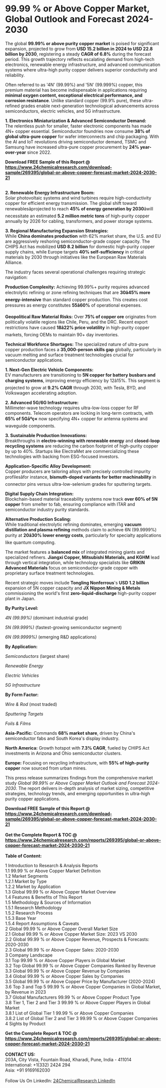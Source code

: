 <h1>99.99 % or Above Copper Market, Global Outlook and Forecast 2024-2030</h1><p>The global <strong>99.99% or above purity copper market</strong> is poised for significant expansion, projected to grow from <strong>USD 15.2 billion in 2024 to USD 22.8 billion by 2030</strong>, registering a steady <strong>CAGR of 6.8%</strong> during the forecast period. This growth trajectory reflects escalating demand from high-tech electronics, renewable energy infrastructure, and advanced communication systems where ultra-high purity copper delivers superior conductivity and reliability.</p><p>Often referred to as '4N' (99.99%) and '5N' (99.999%) copper, this premium material has become indispensable in applications requiring <strong>minimal oxygen content, exceptional electrical performance, and corrosion resistance</strong>. Unlike standard copper (99.9% pure), these ultra-refined grades enable next-generation technological advancements across semiconductors, electric vehicles, and 5G infrastructure.</p><p><strong>1. Electronics Miniaturization &amp; Advanced Semiconductor Demand:</strong><br>
The relentless push for smaller, faster electronic components has made 4N+ copper essential. Semiconductor foundries now consume <strong>38% of global ultra-pure copper</strong> for wafer interconnects and chip packaging. With the AI and IoT revolutions driving semiconductor demand, TSMC and Samsung have increased ultra-pure copper procurement by <strong>24% year-over-year</strong> since 2022.</p><div><b>Download FREE Sample of this Report @ 
            <a href="https://www.24chemicalresearch.com/download-sample/269395/global-or-above-copper-forecast-market-2024-2030-21">
            https://www.24chemicalresearch.com/download-sample/269395/global-or-above-copper-forecast-market-2024-2030-21</a></b></div><br><p><strong>2. Renewable Energy Infrastructure Boom:</strong><br>
Solar photovoltaic systems and wind turbines require high-conductivity copper for efficient energy transmission. The global shift toward renewablesâprojected to reach <strong>45% of energy generation by 2030</strong>âwill necessitate an estimated <strong>5.2 million metric tons</strong> of high-purity copper annually by 2026 for cabling, transformers, and power storage systems.</p><p><strong>3. Regional Manufacturing Expansion Strategies:</strong><br>
While <strong>China dominates production</strong> with 62% market share, the U.S. and EU are aggressively reshoring semiconductor-grade copper capacity. The CHIPS Act has mobilized <strong>USD 8.2 billion</strong> for domestic high-purity copper supply chains, while Europe targets <strong>40% self-sufficiency</strong> in critical materials by 2030 through initiatives like the European Raw Materials Alliance.</p><p>The industry faces several operational challenges requiring strategic navigation:</p><p><strong>Production Complexity:</strong> Achieving 99.99%+ purity requires advanced electrolytic refining or zone refining techniques that are <strong>30â45% more energy-intensive</strong> than standard copper production. This creates cost pressures as energy constitutes <strong>55â60%</strong> of operational expenses.</p><p><strong>Geopolitical Raw Material Risks:</strong> Over <strong>75% of copper ore</strong> originates from politically volatile regions like Chile, Peru, and the DRC. Recent export restrictions have caused <strong>18â22% price volatility</strong> in high-purity copper markets, forcing OEMs to maintain 90+ day inventories.</p><p><strong>Technical Workforce Shortages:</strong> The specialized nature of ultra-pure copper production faces a <strong>35,000-person skills gap</strong> globally, particularly in vacuum melting and surface treatment technologies crucial for semiconductor applications.</p><p><strong>1. Next-Gen Electric Vehicle Components:</strong><br>
EV manufacturers are transitioning to <strong>5N copper for battery busbars and charging systems</strong>, improving energy efficiency by 12â15%. This segment is projected to grow at <strong>9.2% CAGR</strong> through 2030, with Tesla, BYD, and Volkswagen accelerating adoption.</p><p><strong>2. Advanced 5G/6G Infrastructure:</strong><br>
Millimeter-wave technology requires ultra-low-loss copper for RF components. Telecom operators are locking in long-term contracts, with <strong>65% of 5Gåºç«</strong> now specifying 4N+ copper for antenna systems and waveguide components.</p><p><strong>3. Sustainable Production Innovations:</strong><br>
Breakthroughs in <strong>electro-winning with renewable energy</strong> and <strong>closed-loop recycling systems</strong> are reducing the carbon footprint of high-purity copper by up to 40%. Startups like ElectraMet are commercializing these technologies with backing from ESG-focused investors.</p><p><strong>Application-Specific Alloy Development:</strong><br>
	Copper producers are tailoring alloys with precisely controlled impurity profilesâfor instance, <strong>bismuth-doped variants for better machinability</strong> in connector pins versus ultra-low-selenium grades for sputtering targets.</p><p><strong>Digital Supply Chain Integration:</strong><br>
	Blockchain-based material traceability systems now track <strong>over 60% of 5N copper</strong> from smelter to fab, ensuring compliance with ITAR and semiconductor industry purity standards.</p><p><strong>Alternative Production Scaling:</strong><br>
	While traditional electrolytic refining dominates, emerging <strong>vacuum distillation and plasma refining</strong> methods claim to achieve 6N (99.9999%) purity at <strong>20â30% lower energy costs</strong>, particularly for specialty applications like quantum computing.</p><p>The market features a <strong>balanced mix</strong> of integrated mining giants and specialized refiners. <strong>Jiangxi Copper, Mitsubishi Materials, and KGHM</strong> lead through vertical integration, while technology specialists like <strong>GRIKIN Advanced Materials</strong> focus on semiconductor-grade copper with proprietary surface treatment technologies.</p><p>Recent strategic moves include <strong>Tongling Nonferrous</strong>'s <strong>USD 1.2 billion</strong> expansion of 5N copper capacity and <strong>JX Nippon Mining &amp; Metals</strong> commissioning the world's first <strong>zero-liquid-discharge</strong> high-purity copper plant in Japan.</p><p><strong>By Purity Level:</strong></p><p><em>4N (99.99%)</em> (dominant industrial grade)</p><p><em>5N (99.999%)</em> (fastest-growing semiconductor segment)</p><p><em>6N (99.9999%)</em> (emerging R&amp;D applications)</p><p><strong>By Application:</strong></p><p><em>Semiconductors</em> (largest share)</p><p><em>Renewable Energy</em></p><p><em>Electric Vehicles</em></p><p><em>5G Infrastructure</em></p><p><strong>By Form Factor:</strong></p><p><em>Wire &amp; Rod</em> (most traded)</p><p><em>Sputtering Targets</em></p><p><em>Foils &amp; Films</em></p><p><strong>Asia-Pacific:</strong> Commands <strong>68% market share</strong>, driven by China's semiconductor fabs and South Korea's display industry.</p><p><strong>North America:</strong> Growth hotspot with <strong>7.3% CAGR</strong>, fueled by CHIPS Act investments in Arizona and Ohio semiconductor clusters.</p><p><strong>Europe:</strong> Focusing on recycling infrastructure, with <strong>55% of high-purity copper</strong> now sourced from urban mines.</p><p>This press release summarizes findings from the comprehensive market study <em>Global 99.99% or Above Copper Market Outlook and Forecast 2024-2030</em>. The report delivers in-depth analysis of market sizing, competitive strategies, technology trends, and emerging opportunities in ultra-high purity copper applications.</p><div><b>Download FREE Sample of this Report @ 
            <a href="https://www.24chemicalresearch.com/download-sample/269395/global-or-above-copper-forecast-market-2024-2030-21">
            https://www.24chemicalresearch.com/download-sample/269395/global-or-above-copper-forecast-market-2024-2030-21</a></b></div><br><div><b>Get the Complete Report & TOC @ 
            <a href="https://www.24chemicalresearch.com/reports/269395/global-or-above-copper-forecast-market-2024-2030-21">
            https://www.24chemicalresearch.com/reports/269395/global-or-above-copper-forecast-market-2024-2030-21</a></b></div><br>
            <b>Table of Content:</b><p>1 Introduction to Research & Analysis Reports<br />
    1.1 99.99 % or Above Copper Market Definition<br />
    1.2 Market Segments<br />
        1.2.1 Market by Type<br />
        1.2.2 Market by Application<br />
    1.3 Global 99.99 % or Above Copper Market Overview<br />
    1.4 Features & Benefits of This Report<br />
    1.5 Methodology & Sources of Information<br />
        1.5.1 Research Methodology<br />
        1.5.2 Research Process<br />
        1.5.3 Base Year<br />
        1.5.4 Report Assumptions & Caveats<br />
2 Global 99.99 % or Above Copper Overall Market Size<br />
    2.1 Global 99.99 % or Above Copper Market Size: 2023 VS 2030<br />
    2.2 Global 99.99 % or Above Copper Revenue, Prospects & Forecasts: 2020-2030<br />
    2.3 Global 99.99 % or Above Copper Sales: 2020-2030<br />
3 Company Landscape<br />
    3.1 Top 99.99 % or Above Copper Players in Global Market<br />
    3.2 Top Global 99.99 % or Above Copper Companies Ranked by Revenue<br />
    3.3 Global 99.99 % or Above Copper Revenue by Companies<br />
    3.4 Global 99.99 % or Above Copper Sales by Companies<br />
    3.5 Global 99.99 % or Above Copper Price by Manufacturer (2020-2024)<br />
    3.6 Top 3 and Top 5 99.99 % or Above Copper Companies in Global Market, by Revenue in 2023<br />
    3.7 Global Manufacturers 99.99 % or Above Copper Product Type<br />
    3.8 Tier 1, Tier 2 and Tier 3 99.99 % or Above Copper Players in Global Market<br />
        3.8.1 List of Global Tier 1 99.99 % or Above Copper Companies<br />
        3.8.2 List of Global Tier 2 and Tier 3 99.99 % or Above Copper Companies<br />
4 Sights by Product</p><div><b>Get the Complete Report & TOC @ 
            <a href="https://www.24chemicalresearch.com/reports/269395/global-or-above-copper-forecast-market-2024-2030-21">
            https://www.24chemicalresearch.com/reports/269395/global-or-above-copper-forecast-market-2024-2030-21</a></b></div><br><b>CONTACT US:</b><br>
            203A, City Vista, Fountain Road, Kharadi, Pune, India - 411014<br>
            International: +1(332) 2424 294<br>
            Asia: +91 9169162030 <br><br>
            Follow Us On LinkedIn: <a href="https://www.linkedin.com/company/24chemicalresearch/">24ChemicalResearch LinkedIn</a>